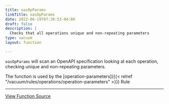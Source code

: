 ```yaml
---
title: oasOpParams
linkTitle: oasOpParams
date: 2022-06-19T07:39:53-04:00
draft: false
description: |
  Checks that all operations unique and non-repeating parameters
type: vacuum
layout: function

---
```


`oasOpParams` will scan an OpenAPI specification looking at each operation, checking unique and non-repeating parameters. 

The function is used by
the [operation-parameters]({{< relref "/vacuum/rules/operations/operation-parameters" >}}) Rule

---

[View Function Source](https://github.com/daveshanley/vacuum/blob/main/functions/openapi/operation_parameters.go)